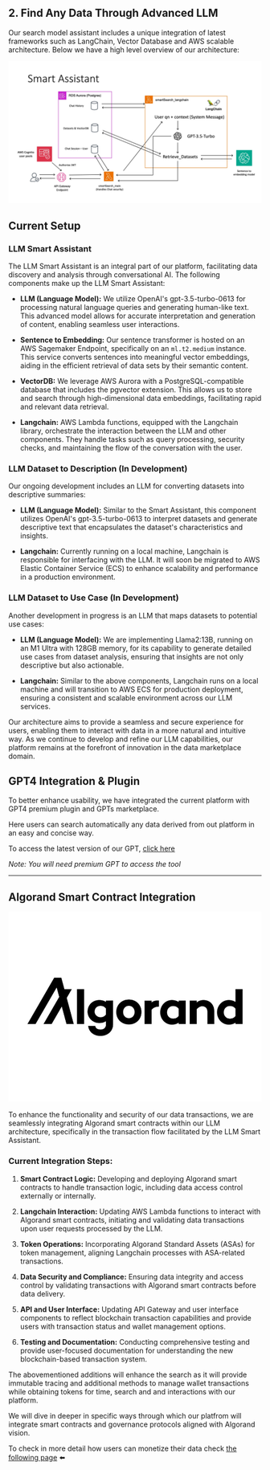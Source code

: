 ## 2. Find Any Data Through Advanced LLM

Our search model assistant includes a unique integration of latest frameworks such as LangChain, Vector Database and AWS scalable architecture. Below we have a high level overview of our architecture:

![Alt text](<Assets/Smart Assistant Architecture.jpg>)

## Current Setup

### LLM Smart Assistant

The LLM Smart Assistant is an integral part of our platform, facilitating data discovery and analysis through conversational AI. The following components make up the LLM Smart Assistant:

- **LLM (Language Model):** We utilize OpenAI's gpt-3.5-turbo-0613 for processing natural language queries and generating human-like text. This advanced model allows for accurate interpretation and generation of content, enabling seamless user interactions.

- **Sentence to Embedding:** Our sentence transformer is hosted on an AWS Sagemaker Endpoint, specifically on an `ml.t2.medium` instance. This service converts sentences into meaningful vector embeddings, aiding in the efficient retrieval of data sets by their semantic content.

- **VectorDB:** We leverage AWS Aurora with a PostgreSQL-compatible database that includes the pgvector extension. This allows us to store and search through high-dimensional data embeddings, facilitating rapid and relevant data retrieval.

- **Langchain:** AWS Lambda functions, equipped with the Langchain library, orchestrate the interaction between the LLM and other components. They handle tasks such as query processing, security checks, and maintaining the flow of the conversation with the user.

### LLM Dataset to Description (In Development)

Our ongoing development includes an LLM for converting datasets into descriptive summaries:

- **LLM (Language Model):** Similar to the Smart Assistant, this component utilizes OpenAI's gpt-3.5-turbo-0613 to interpret datasets and generate descriptive text that encapsulates the dataset's characteristics and insights.

- **Langchain:** Currently running on a local machine, Langchain is responsible for interfacing with the LLM. It will soon be migrated to AWS Elastic Container Service (ECS) to enhance scalability and performance in a production environment.

### LLM Dataset to Use Case (In Development)

Another development in progress is an LLM that maps datasets to potential use cases:

- **LLM (Language Model):** We are implementing Llama2:13B, running on an M1 Ultra with 128GB memory, for its capability to generate detailed use cases from dataset analysis, ensuring that insights are not only descriptive but also actionable.

- **Langchain:** Similar to the above components, Langchain runs on a local machine and will transition to AWS ECS for production deployment, ensuring a consistent and scalable environment across our LLM services.

Our architecture aims to provide a seamless and secure experience for users, enabling them to interact with data in a more natural and intuitive way. As we continue to develop and refine our LLM capabilities, our platform remains at the forefront of innovation in the data marketplace domain.

## GPT4 Integration & Plugin

To better enhance usability, we have integrated the current platform with GPT4 premium plugin and GPTs marketplace.

Here users can search automatically any data derived from out platform in an easy and concise way.

To access the latest version of our GPT, [click here](https://chat.openai.com/g/g-P2YNDHwTs-cognidex)

*Note: You will need premium GPT to access the tool*



---
## Algorand Smart Contract Integration

![Alt text](Assets/Algorand_Inc_Logo.jpg)

To enhance the functionality and security of our data transactions, we are seamlessly integrating Algorand smart contracts within our LLM architecture, specifically in the transaction flow facilitated by the LLM Smart Assistant.

### Current Integration Steps:

1. **Smart Contract Logic:** Developing and deploying Algorand smart contracts to handle transaction logic, including data access control externally or internally.

2. **Langchain Interaction:** Updating AWS Lambda functions to interact with Algorand smart contracts, initiating and validating data transactions upon user requests processed by the LLM.

3. **Token Operations:** Incorporating Algorand Standard Assets (ASAs) for token management, aligning Langchain processes with ASA-related transactions.

4. **Data Security and Compliance:** Ensuring data integrity and access control by validating transactions with Algorand smart contracts before data delivery.

5. **API and User Interface:** Updating API Gateway and user interface components to reflect blockchain transaction capabilities and provide users with transaction status and wallet management options.

6. **Testing and Documentation:** Conducting comprehensive testing and provide user-focused documentation for understanding the new blockchain-based transaction system.

The abovementioned additions will enhance the search as it will provide immutable tracing and additional methods to manage wallet transactions while obtaining tokens for time, search and and interactions with our platform. 

We will dive in deeper in specific ways through which our platfrom will integrate smart contracts and governance protocols aligned with Algorand vision.

To check in more detail how users can monetize their data check [the following page](3-MonetizeData.md) ⬅️

